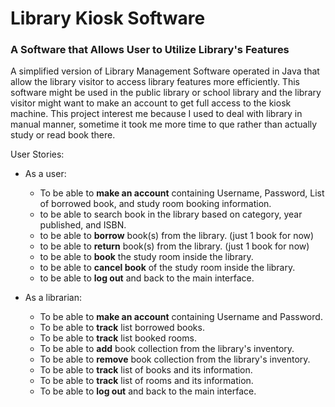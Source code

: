 # Library Kiosk Software

### A Software that Allows User to Utilize Library's Features

A simplified version of Library Management Software operated in Java that allow the library visitor to access 
library features more efficiently. This software might be used in the public library or school library and the library
visitor might want to make an account to get full access to the kiosk machine. This project interest me because
I used to deal with library in manual manner, sometime it took me more time to que rather than actually study or
read book there.

User Stories:
- As a user:
    - To be able to **make an account** containing Username, Password, List of borrowed book, and study room booking 
  information.
    - to be able to search book in the library based on category, year published, and ISBN.
    - to be able to **borrow** book(s) from the library. (just 1 book for now)
    - to be able to **return** book(s) from the library. (just 1 book for now)
    - to be able to **book** the study room inside the library.
    - to be able to **cancel book** of the study room inside the library.
    - to be able to **log out** and back to the main interface.
  
- As a librarian:
    - To be able to **make an account** containing Username and Password.
    - To be able to **track** list borrowed books.
    - To be able to **track** list booked rooms.
    - To be able to **add** book collection from the library's inventory.
    - To be able to **remove** book collection from the library's inventory.
    - To be able to **track** list of books and its information.
    - To be able to **track** list of rooms and its information.
    - To be able to **log out** and back to the main interface.

